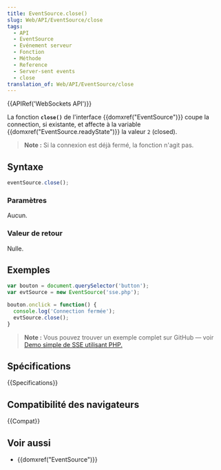 ```yaml
---
title: EventSource.close()
slug: Web/API/EventSource/close
tags:
  - API
  - EventSource
  - Evénement serveur
  - Fonction
  - Méthode
  - Reference
  - Server-sent events
  - close
translation_of: Web/API/EventSource/close
---
```

{{APIRef('WebSockets API')}}

La fonction **`close()`** de l'interface {{domxref("EventSource")}} coupe la connection, si existante, et affecte à la variable {{domxref("EventSource.readyState")}} la valeur `2` (closed).

> **Note :** Si la connexion est déjà fermé, la fonction n'agit pas.

## Syntaxe

```js
eventSource.close();
```

### Paramètres

Aucun.

### Valeur de retour

Nulle.

## Exemples

```js
var bouton = document.querySelector('button');
var evtSource = new EventSource('sse.php');

bouton.onclick = function() {
  console.log('Connection fermée');
  evtSource.close();
}
```

> **Note :** Vous pouvez trouver un exemple complet sur GitHub — voir [Demo simple de SSE utilisant PHP.](https://github.com/mdn/dom-examples/tree/master/server-sent-events)

## Spécifications

{{Specifications}}

## Compatibilité des navigateurs

{{Compat}}

## Voir aussi

- {{domxref("EventSource")}}
